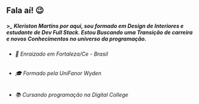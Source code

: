 ## Fala aí! 😉

##### >_ Kleriston Martins por aqui, sou formado em Design de Interiores e estudante de Dev Full Stack. Estou Buscando uma Transição de carreira e novos Conhecimentos no universo da programação.

- ###### 📌 *Enraizado em Fortaleza/Ce - Brasil*
- ###### 🎓 *Formado pela UniFanor Wyden*
- ###### 📚 *Cursando programação na Digital College*

